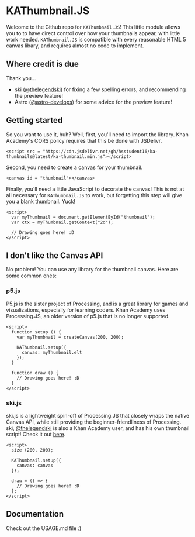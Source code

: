 # KAThumbnail.JS

Welcome to the Github repo for `KAThumbnail.JS`!  This little module allows you to to have direct control over how your thumbnails appear, with little work needed.  `KAThumbnail.JS` is compatible with every reasonable HTML 5 canvas libary, and requires almost no code to implement.

## Where credit is due

Thank you...

 - ski ([@thelegendski](https://github.com/thelegendski/)) for fixing a few spelling errors, and recommending the preview feature!
 - Astro ([@astro-develops](https://github.com/astro-develops/)) for some advice for the preview feature!

## Getting started

So you want to use it, huh?  Well, first, you'll need to import the library.  Khan Academy's CORS policy requires that this be done with JSDelivr.
```
<script src = "https://cdn.jsdelivr.net/gh/hsstudent16/ka-thumbnails@latest/ka-thumbnail.min.js"></script>
```
Second, you need to create a canvas for your thumbnail.
```
<canvas id = "thumbnail"></canvas>
```
Finally, you'll need a little JavaScript to decorate the canvas!  This is not at all necessary for `KAThumbnail.JS` to work, but forgetting this step will give you a blank thumbnail.  Yuck!
```
<script>
  var myThumbnail = document.getElementById("thumbnail");
  var ctx = myThumbnail.getContext("2d");
  
  // Drawing goes here! :D
</script>
```

## I don't like the Canvas API

No problem!  You can use any library for the thumbnail canvas.  Here are some common ones:

### p5.js

P5.js is the sister project of Processing, and is a great library for games and visualizations, especially for learning coders.  Khan Academy uses Processing.JS, an older version of p5.js that is no longer supported.
```
<script>
  function setup () {
    var myThumbnail = createCanvas(200, 200);
    
    KAThumbnail.setup({
      canvas: myThumbnail.elt
    });
  }
  
  function draw () {
    // Drawing goes here! :D
  }
</script>
```

### ski.js

ski.js is a lightweight spin-off of Processing.JS that closely wraps the native Canvas API, while still providing the beginner-friendliness of Processing.  ski, [@thelegendski](https://www.khanacademy.org/profile/thelegendski/) is also a Khan Academy user, and has his own thumbnail script!  Check it out [here](https://github.com/thelegendski/thumbnail.js).
```
<script>
  size (200, 200);
  
  KAThumbnail.setup({
    canvas: canvas
  });
  
  draw = () => {
    // Drawing goes here! :D
  };
</script>
```
## Documentation

Check out the USAGE.md file :)

